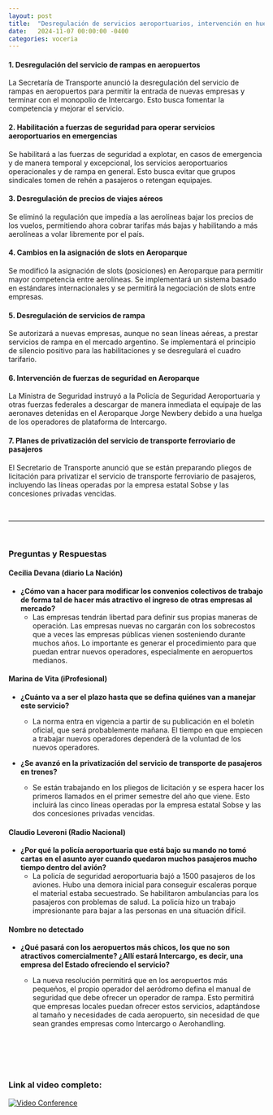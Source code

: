 ```yaml
---
layout: post
title:  "Desregulación de servicios aeroportuarios, intervención en huelga y planes de privatización ferroviaria"
date:   2024-11-07 00:00:00 -0400
categories: voceria
---
```



    
#### 1. Desregulación del servicio de rampas en aeropuertos
La Secretaría de Transporte anunció la desregulación del servicio de rampas en aeropuertos para permitir la entrada de nuevas empresas y terminar con el monopolio de Intercargo. Esto busca fomentar la competencia y mejorar el servicio.

#### 2. Habilitación a fuerzas de seguridad para operar servicios aeroportuarios en emergencias
Se habilitará a las fuerzas de seguridad a explotar, en casos de emergencia y de manera temporal y excepcional, los servicios aeroportuarios operacionales y de rampa en general. Esto busca evitar que grupos sindicales tomen de rehén a pasajeros o retengan equipajes.

#### 3. Desregulación de precios de viajes aéreos
Se eliminó la regulación que impedía a las aerolíneas bajar los precios de los vuelos, permitiendo ahora cobrar tarifas más bajas y habilitando a más aerolíneas a volar libremente por el país.

#### 4. Cambios en la asignación de slots en Aeroparque
Se modificó la asignación de slots (posiciones) en Aeroparque para permitir mayor competencia entre aerolíneas. Se implementará un sistema basado en estándares internacionales y se permitirá la negociación de slots entre empresas.

#### 5. Desregulación de servicios de rampa
Se autorizará a nuevas empresas, aunque no sean líneas aéreas, a prestar servicios de rampa en el mercado argentino. Se implementará el principio de silencio positivo para las habilitaciones y se desregulará el cuadro tarifario.

#### 6. Intervención de fuerzas de seguridad en Aeroparque
La Ministra de Seguridad instruyó a la Policía de Seguridad Aeroportuaria y otras fuerzas federales a descargar de manera inmediata el equipaje de las aeronaves detenidas en el Aeroparque Jorge Newbery debido a una huelga de los operadores de plataforma de Intercargo.

#### 7. Planes de privatización del servicio de transporte ferroviario de pasajeros
El Secretario de Transporte anunció que se están preparando pliegos de licitación para privatizar el servicio de transporte ferroviario de pasajeros, incluyendo las líneas operadas por la empresa estatal Sobse y las concesiones privadas vencidas.

    
<br/>

---

<br/>

### Preguntas y Respuestas


    
#### Cecilia Devana (diario La Nación)

* **¿Cómo van a hacer para modificar los convenios colectivos de trabajo de forma tal de hacer más atractivo el ingreso de otras empresas al mercado?**
  - Las empresas tendrán libertad para definir sus propias maneras de operación. Las empresas nuevas no cargarán con los sobrecostos que a veces las empresas públicas vienen sosteniendo durante muchos años. Lo importante es generar el procedimiento para que puedan entrar nuevos operadores, especialmente en aeropuertos medianos.


#### Marina de Vita (iProfesional)

* **¿Cuánto va a ser el plazo hasta que se defina quiénes van a manejar este servicio?**
  - La norma entra en vigencia a partir de su publicación en el boletín oficial, que será probablemente mañana. El tiempo en que empiecen a trabajar nuevos operadores dependerá de la voluntad de los nuevos operadores.

* **¿Se avanzó en la privatización del servicio de transporte de pasajeros en trenes?**
  - Se están trabajando en los pliegos de licitación y se espera hacer los primeros llamados en el primer semestre del año que viene. Esto incluirá las cinco líneas operadas por la empresa estatal Sobse y las dos concesiones privadas vencidas.


#### Claudio Leveroni (Radio Nacional)

* **¿Por qué la policía aeroportuaria que está bajo su mando no tomó cartas en el asunto ayer cuando quedaron muchos pasajeros mucho tiempo dentro del avión?**
  - La policía de seguridad aeroportuaria bajó a 1500 pasajeros de los aviones. Hubo una demora inicial para conseguir escaleras porque el material estaba secuestrado. Se habilitaron ambulancias para los pasajeros con problemas de salud. La policía hizo un trabajo impresionante para bajar a las personas en una situación difícil.


#### Nombre no detectado 

* **¿Qué pasará con los aeropuertos más chicos, los que no son atractivos comercialmente? ¿Allí estará Intercargo, es decir, una empresa del Estado ofreciendo el servicio?**
  - La nueva resolución permitirá que en los aeropuertos más pequeños, el propio operador del aeródromo defina el manual de seguridad que debe ofrecer un operador de rampa. Esto permitirá que empresas locales puedan ofrecer estos servicios, adaptándose al tamaño y necesidades de cada aeropuerto, sin necesidad de que sean grandes empresas como Intercargo o Aerohandling.


    <br/>
<br/>
<br/>

### Link al video completo:
[![Video Conference](https://img.youtube.com/vi/XpevK8VrMIA/0.jpg)](https://www.youtube.com/watch?v=XpevK8VrMIA)

    